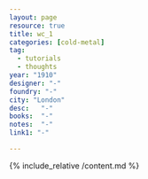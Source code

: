 ```yaml
---
layout: page
resource: true
title: wc_1
categories: [cold-metal]
tag:
  - tutorials
  - thoughts
year: "1910"
designer: "-"
foundry: "-"
city: "London"
desc:   "-"
books:  "-"
notes:  "-"
link1: "-"

---
```


{% include_relative /content.md %}
